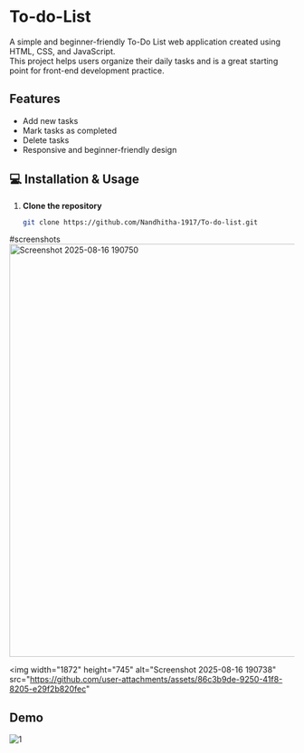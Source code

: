 
# To-do-List

A simple and beginner-friendly To-Do List web application created using HTML, CSS, and JavaScript.  
This project helps users organize their daily tasks and is a great starting point for front-end development practice.



## Features

- Add new tasks  
- Mark tasks as completed  
- Delete tasks  
- Responsive and beginner-friendly design 

## 💻 Installation & Usage

1. **Clone the repository**
   ```bash
   git clone https://github.com/Nandhitha-1917/To-do-list.git

#screenshots
<img width="1869" height="730" alt="Screenshot 2025-08-16 190750" src="https://github.com/user-attachments/assets/4cd00d94-132b-4a84-a9b7-5a7bd7612731" />


<img width="1872" height="745" alt="Screenshot 2025-08-16 190738" src="https://github.com/user-attachments/assets/86c3b9de-9250-41f8-8205-e29f2b820fec"


## Demo

![1](https://drive.google.com/drive/folders/1oH4yFLyftUchwzAeMOCYoXtqplospoOg)


